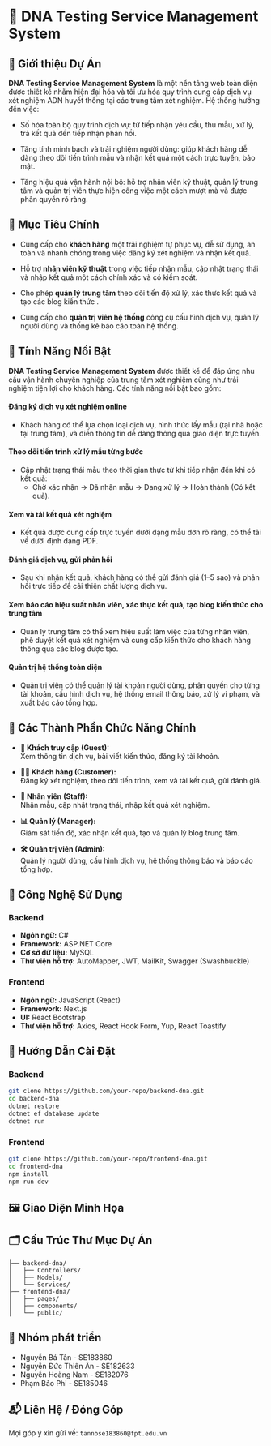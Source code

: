 # 🧬 DNA Testing Service Management System
 
## 📌 Giới thiệu Dự Án
**DNA Testing Service Management System** là một nền tảng web toàn diện được thiết kế nhằm hiện đại hóa và tối ưu hóa quy trình cung cấp dịch vụ xét nghiệm ADN huyết thống tại các trung tâm xét nghiệm. Hệ thống hướng đến việc:

- Số hóa toàn bộ quy trình dịch vụ: từ tiếp nhận yêu cầu, thu mẫu, xử lý, trả kết quả đến tiếp nhận phản hồi.

- Tăng tính minh bạch và trải nghiệm người dùng: giúp khách hàng dễ dàng theo dõi tiến trình mẫu và nhận kết quả một cách trực tuyến, bảo mật.

- Tăng hiệu quả vận hành nội bộ: hỗ trợ nhân viên kỹ thuật, quản lý trung tâm và quản trị viên thực hiện công việc một cách mượt mà và được phân quyền rõ ràng.

##  🎯 Mục Tiêu Chính
- Cung cấp cho **khách hàng** một trải nghiệm tự phục vụ, dễ sử dụng, an toàn và nhanh chóng trong việc đăng ký xét nghiệm và nhận kết quả.

- Hỗ trợ **nhân viên kỹ thuật** trong việc tiếp nhận mẫu, cập nhật trạng thái và nhập kết quả một cách chính xác và có kiểm soát.

- Cho phép **quản lý trung tâm** theo dõi tiến độ xử lý, xác thực kết quả và tạo các blog kiến thức .

- Cung cấp cho **quản trị viên hệ thống** công cụ cấu hình dịch vụ, quản lý người dùng và thống kê báo cáo toàn hệ thống.

## 🌟 Tính Năng Nổi Bật
**DNA Testing Service Management System** được thiết kế để đáp ứng nhu cầu vận hành chuyên nghiệp của trung tâm xét nghiệm cũng như trải nghiệm tiện lợi cho khách hàng. 
Các tính năng nổi bật bao gồm:

#### **Đăng ký dịch vụ xét nghiệm online**
- Khách hàng có thể lựa chọn loại dịch vụ, hình thức lấy mẫu (tại nhà hoặc tại trung tâm), và điền thông tin dễ dàng thông qua giao diện trực tuyến.

#### **Theo dõi tiến trình xử lý mẫu từng bước**
- Cập nhật trạng thái mẫu theo thời gian thực từ khi tiếp nhận đến khi có kết quả: 
    - Chờ xác nhận → Đã nhận mẫu → Đang xử lý → Hoàn thành (Có kết quả).

#### **Xem và tải kết quả xét nghiệm**
- Kết quả được cung cấp trực tuyến dưới dạng mẫu đơn rõ ràng, có thể tải về dưới định dạng PDF.

#### **Đánh giá dịch vụ, gửi phản hồi**
- Sau khi nhận kết quả, khách hàng có thể gửi đánh giá (1–5 sao) và phản hồi trực tiếp để cải thiện chất lượng dịch vụ.

#### **Xem báo cáo hiệu suất nhân viên, xác thực kết quả, tạo blog kiến thức cho trung tâm**
- Quản lý trung tâm có thể xem hiệu suất làm việc của từng nhân viên, phê duyệt kết quả xét nghiệm và cung cấp kiến thức cho khách hàng thông qua các blog được tạo.

#### **Quản trị hệ thống toàn diện**
- Quản trị viên có thể quản lý tài khoản người dùng, phân quyền cho từng tài khoản, cấu hình dịch vụ, hệ thống email thông báo, xử lý vi phạm, và xuất báo cáo tổng hợp.

## 🧩 Các Thành Phần Chức Năng Chính

- **👤 Khách truy cập (Guest):**  
  Xem thông tin dịch vụ, bài viết kiến thức, đăng ký tài khoản.

- **🧑‍💼 Khách hàng (Customer):**  
  Đăng ký xét nghiệm, theo dõi tiến trình, xem và tải kết quả, gửi đánh giá.

- **🔬 Nhân viên (Staff):**  
  Nhận mẫu, cập nhật trạng thái, nhập kết quả xét nghiệm.

- **📊 Quản lý (Manager):**  
  Giám sát tiến độ, xác nhận kết quả, tạo và quản lý blog trung tâm.

- **🛠️ Quản trị viên (Admin):**  
  Quản lý người dùng, cấu hình dịch vụ, hệ thống thông báo và báo cáo tổng hợp.

## 🧰 Công Nghệ Sử Dụng
### Backend
- **Ngôn ngữ:** C#
- **Framework:** ASP.NET Core
- **Cơ sở dữ liệu:** MySQL
- **Thư viện hỗ trợ:** AutoMapper, JWT, MailKit, Swagger (Swashbuckle)

### Frontend
- **Ngôn ngữ:** JavaScript (React)
- **Framework:** Next.js
- **UI:** React Bootstrap
- **Thư viện hỗ trợ:** Axios, React Hook Form, Yup, React Toastify

## 🚀 Hướng Dẫn Cài Đặt

###  Backend
```bash
git clone https://github.com/your-repo/backend-dna.git
cd backend-dna
dotnet restore
dotnet ef database update
dotnet run
```

### Frontend
```bash
git clone https://github.com/your-repo/frontend-dna.git
cd frontend-dna
npm install
npm run dev
```

## 🖼️ Giao Diện Minh Họa

## 🗂️ Cấu Trúc Thư Mục Dự Án
```
├── backend-dna/
│   ├── Controllers/
│   ├── Models/
│   └── Services/
├── frontend-dna/
│   ├── pages/
│   ├── components/
│   └── public/
```

## 👥 Nhóm phát triển
- Nguyễn Bá Tân - SE183860
- Nguyễn Đức Thiên Ân - SE182633
- Nguyễn Hoàng Nam - SE182076
- Phạm Bảo Phi - SE185046


## 📬 Liên Hệ / Đóng Góp
Mọi góp ý xin gửi về: `tannbse183860@fpt.edu.vn`
